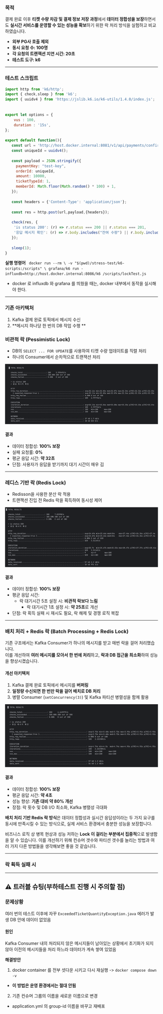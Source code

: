 ###  목적  
  
결제 완료 이후 **티켓 수량 차감 및 결제 정보 저장 과정**에서 **데이터 정합성을 보장**하면서도 **실시간 서비스를 운영할 수 있는 성능을 확보**하기 위한 락 처리 방식을 실험하고 비교하였습니다.  
  
- **외부 PG사 호출 제외**  
- **동시 요청 수: 100명**  
- **각 요청의 트랜잭션 지연 시간: 20초**  
- **테스트 도구: k6**  
  
---

### 테스트 스크립트

```javascript
import http from 'k6/http';  
import { check,sleep } from 'k6';  
import { uuidv4 } from 'https://jslib.k6.io/k6-utils/1.4.0/index.js';  // UUID 라이브러리  
  
  
export let options = {  
    vus : 100,  
    duration : '15s',  
};  
  
export default function(){  
   const url = 'http://host.docker.internal:8081/v1/api/payments/confirm'  
   const uniqueId = uuidv4();  
  
   const payload = JSON.stringify({  
     paymentKey: "test-key",  
     orderId: uniqueId,  
     amount: 10000,  
     ticketTypeId: 1,  
     memberId: Math.floor(Math.random() * 100) + 1,  
   });  
  
   const headers = {'Content-Type': 'application/json'};  
  
   const res = http.post(url,payload,{headers});  
  
   check(res, {  
    'is status 200': (r) => r.status === 200 || r.status === 201,  
    '응답 메시지 확인': (r) => r.body.includes("잔여 수량") || r.body.includes("성공"),  
   });  
  
   sleep(1);  
}
```

 **실행 명령어**
 ` docker run --rm \ -v "$(pwd)/stress-test/k6-scripts:/scripts" \ grafana/k6 run - influxdb=http://host.docker.internal:8086/k6 /scripts/lockTest.js` 
 
 - docker 로 influxdb 와 grafana 를 띄웠을 때는, docker 내부에서 동작을 실시해야 한다.
 
___
### 기존 아키텍처  
  
1. Kafka 결제 완료 토픽에서 메시지 수신  
2. **메시지 하나당 한 번의 DB 작업 수행 **
  
###  비관적 락 (Pessimistic Lock)  
  
- DB의 `SELECT ... FOR UPDATE`를 사용하여 티켓 수량 업데이트를 직렬 처리  
- 하나의 Consumer에서 순차적으로 트랜잭션 처리

![비관적락](images/pessimisticLock.png)

####  결과  
- 데이터 정합성: **100% 보장**  
- 실패 요청률: **0%**  
- 평균 응답 시간: **약 32초**  
- 단점: 사용자가 응답을 받기까지 대기 시간이 매우 김  
  
---  
  
###  레디스 기반 락 (Redis Lock)  
  
- Redisson을 사용한 분산 락 적용  
- 트랜잭션 진입 전 Redis 락을 획득하여 동시성 제어

![redisLock.png](images/redisLock.png)
####  결과  
- 데이터 정합성: **100% 보장**  
- 평균 응답 시간:  
  - 락 대기시간 5초 설정 시: **비관적 락보다 느림**  
    - 락 대기시간 1초 설정 시: **약 25초**로 개선  
- 단점: 락 획득 실패 시 재시도 필요, 락 해제 및 경쟁 로직 복잡  
  
---  
  
###  배치 처리 + Redis 락 (Batch Processing + Redis Lock)  
  
기존 구조에서는 Kafka Consumer가 하나의 메시지를 받고 매번 락을 걸어 처리했습니다.    
이를 개선하여 **여러 메시지를 모아서 한 번에 처리**하고, **락과 DB 접근을 최소화**하여 성능을 향상시켰습니다.  
  
####  개선 아키텍처  
  
1. Kafka 결제 완료 토픽에서 메시지를 **버퍼링**  
2. **일정량 수신되면 한 번만 락을 걸어 배치로 DB 처리**  
3. 병렬 Consumer (`setConcurrency(3)`) 및 Kafka 파티션 병렬성을 함께 활용

![fixedRedisLock.png](images/fixedRedisLock.png)
####  결과  
- 데이터 정합성: **100% 보장**  
- 평균 응답 시간: **약 4초**  
- 성능 향상: **기존 대비 약 80% 개선**  
- 장점: 락 횟수 및 DB I/O 최소화, Kafka 병렬성 극대화  
  
**배치 처리 기반 Redis 락 방식**은 데이터 정합성과 실시간 응답성이라는 두 가지 요구를 동시에 만족시킬 수 있는 방식으로, 실제 서비스 환경에서 충분한 성능을 보장합니다.

비즈니스 로직 상 병목 현상과 성능 저하는 **Lock 이 걸리는 부분에서 집중적**으로 발생함을 알 수 있습니다.
이를 개선하기 위해 컨슈머 갯수와 파티션 갯수를 늘리는 방법과 여러 가지 다른 방법들을 생각해보면 좋을 것 같습니다.

___

### 락 획득 실패 시 



___
## ⚠️ 트러블 슈팅(부하테스트 진행 시 주의할 점)

### 문제상황
여러 번의 테스트 이후에 자꾸 `ExceededTicketQuantityException.java` 에러가 발생
DB 안에 데이터 없었음
#### 원인
Kafka Consumer 내의 처리되지 않은 메시지들이 남아있는 상황에서 초기화가 되지 않아 이전의 메시지들을 처리 하느라 데이터가 계속 쌓여 있었음

**해결방안**
1. docker container 를 전부 셧다운 시키고 다시 재실행
	-> `docker compose down -v`

- **이 방법은 운영 환경에서는 절대 안됨**

2. 기존 컨슈머 그룹의 이름을 새로운 이름으로 변경
- application.yml 의 group-id 이름을 바꾸고 재배포

